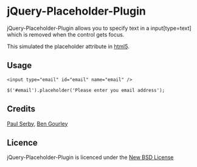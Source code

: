 # jQuery-Placeholder-Plugin

jQuery-Placeholder-Plugin allows you to specify text in a input[type=text] which is removed when the control gets focus.

This simulated the placeholder attribute in [html5](http://dev.w3.org/html5/spec/Overview.html#the-placeholder-attribute).

## Usage

    <input type="email" id="email" name="email" />

    $('#email').placeholder('Please enter you email address');

## Credits
[Paul Serby](https://github.com/PabloSerbo/), [Ben Gourley](http://github.com/bengourley/)

## Licence
jQuery-Placeholder-Plugin is licenced under the [New BSD License](http://opensource.org/licenses/bsd-license.php)
